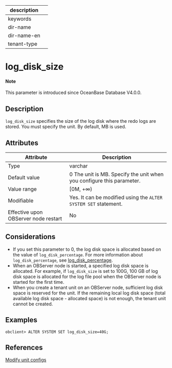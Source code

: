 |description||
|---|---|
|keywords||
|dir-name||
|dir-name-en||
|tenant-type||

# log_disk_size

<main id="notice" type='explain'>
  <h4>Note</h4>
  <p>This parameter is introduced since OceanBase Database V4.0.0.   </p>
</main>

## Description

`log_disk_size` specifies the size of the log disk where the redo logs are stored. You must specify the unit. By default, MB is used.

## Attributes

| **Attribute** | **Description** |
| --- | --- |
| Type | varchar |
| Default value | 0 The unit is MB. Specify the unit when you configure this parameter. |
| Value range | [0M, +∞) |
| Modifiable  | Yes. It can be modified using the `ALTER SYSTEM SET` statement.|
| Effective upon OBServer node restart | No |

## Considerations

* If you set this parameter to 0, the log disk space is allocated based on the value of <code>log_disk_percentage</code>. For more information about <code>log_disk_percentage</code>, see <a href="23800.log_disk_percentage.md">log_disk_percentage</a>.
* When an OBServer node is started, a specified log disk space is allocated. For example, if <code>log_disk_size</code> is set to 100G, 100 GB of log disk space is allocated for the log file pool when the OBServer node is started for the first time.
* When you create a tenant unit on an OBServer node, sufficient log disk space is reserved for the unit. If the remaining local log disk space (total available log disk space - allocated space) is not enough, the tenant unit cannot be created.

## Examples

```shell
obclient> ALTER SYSTEM SET log_disk_size=40G;
```

## References

 [Modify unit configs](../../../../600.manage/200.tenant-management/600.common-tenant-operations/1600.resource-specification-management/200.modify-the-configuration-of-a-resource-unit.md)